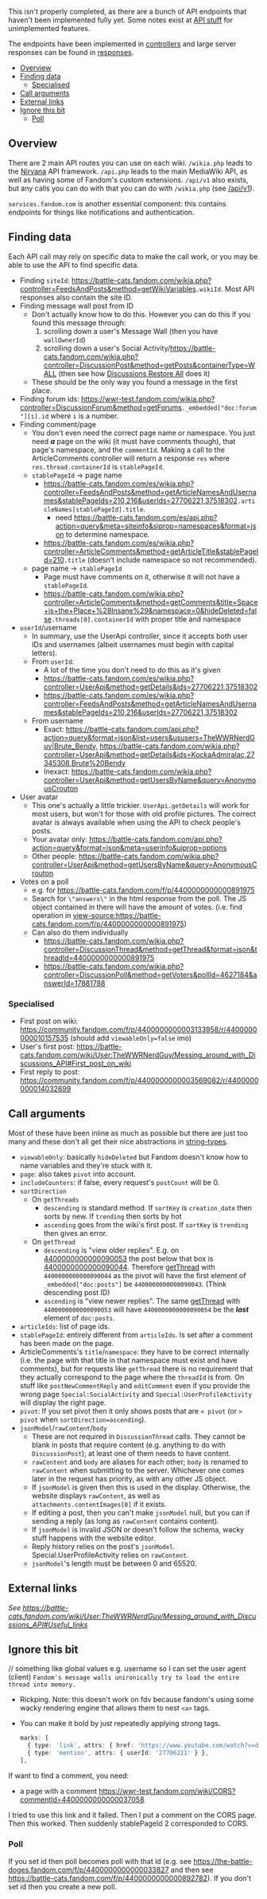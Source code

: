 This isn't properly completed, as there are a bunch of API endpoints that haven't been implemented fully yet. Some notes exist at [API stuff](https://wwr-test.fandom.com/wiki/API_stuff) for unimplemented features.

The endpoints have been implemented in [controllers](../src/lib/controllers/) and large server responses can be found in [responses](../src/lib/responses/).

- [Overview](#overview)
- [Finding data](#finding-data)
  - [Specialised](#specialised)
- [Call arguments](#call-arguments)
- [External links](#external-links)
- [Ignore this bit](#ignore-this-bit)
  - [Poll](#poll)

## Overview

There are 2 main API routes you can use on each wiki. `/wikia.php` leads to the [Nirvana](https://caburum.fandom.com/wiki/Nirvana) API framework. `/api.php` leads to the main MediaWiki API, as well as having some of Fandom's custom extensions. `/api/v1` also exists, but any calls you can do with that you can do with `/wikia.php` (see [/api/v1](https://dev.fandom.com/wiki/Nirvana#/api/v1)).

`services.fandom.com` is another essential component: this contains endpoints for things like notifications and authentication.

## Finding data

Each API call may rely on specific data to make the call work, or you may be able to use the API to find specific data.

- Finding `siteId`: <https://battle-cats.fandom.com/wikia.php?controller=FeedsAndPosts&method=getWikiVariables>`.wikiId`. Most API responses also contain the site ID.
- Finding message wall post from ID
  - Don't actually know how to do this. However you can do this if you found this message through:
    1. scrolling down a user's Message Wall (then you have `wallOwnerId`)
    2. scrolling down a user's Social Activity/<https://battle-cats.fandom.com/wikia.php?controller=DiscussionPost&method=getPosts&containerType=WALL> (then see how [Discussions Restore All](https://dev.fandom.com/wiki/MediaWiki:Discussions_Restore_All.js) does it)
  - These should be the only way you found a message in the first place.
- Finding forum ids: <https://wwr-test.fandom.com/wikia.php?controller=DiscussionForum&method=getForums>`._embedded["doc:forum"][i].id` where `i` is a number.
- Finding comment/page
  - You don't even need the correct page name or namespace. You just need **_a_** page on the wiki (it must have comments though), that page's namespace, and the `commentId`. Making a call to the ArticleComments controller will return a response `res` where `res.thread.containerId` is `stablePageId`.
  - `stablePageId` -> page name
    - <https://battle-cats.fandom.com/es/wikia.php?controller=FeedsAndPosts&method=getArticleNamesAndUsernames&stablePageIds=210,216&userIds=27706221,37518302>`.articleNames[stablePageId].title`.
      - need <https://battle-cats.fandom.com/es/api.php?action=query&meta=siteinfo&siprop=namespaces&format=json> to determine namespace.
    - <https://battle-cats.fandom.com/es/wikia.php?controller=ArticleComments&method=getArticleTitle&stablePageId=210>`.title` (doesn't include namespace so not recommended).
  - page name -> `stablePageId`
    - Page must have comments on it, otherwise it will not have a `stablePageId`.
    - <https://battle-cats.fandom.com/wikia.php?controller=ArticleComments&method=getComments&title=Space+is+the+Place+%28Insane%29&namespace=0&hideDeleted=false>`.threads[0].containerId` with proper title and namespace
- `userId`/username
  - In summary, use the UserApi controller, since it accepts both user IDs and usernames (albeit usernames must begin with capital letters).
  - From `userId`:
    - A lot of the time you don't need to do this as it's given
    - <https://battle-cats.fandom.com/es/wikia.php?controller=UserApi&method=getDetails&ids=27706221,37518302>
    - <https://battle-cats.fandom.com/es/wikia.php?controller=FeedsAndPosts&method=getArticleNamesAndUsernames&stablePageIds=210,216&userIds=27706221,37518302>
  - From username
    - Exact: <https://battle-cats.fandom.com/api.php?action=query&format=json&list=users&ususers=TheWWRNerdGuy|Brute_Bendy>, <https://battle-cats.fandom.com/wikia.php?controller=UserApi&method=getDetails&ids=KockaAdmiralac,27345308,Brute%20Bendy>
    - Inexact: <https://battle-cats.fandom.com/wikia.php?controller=UserApi&method=getUsersByName&query=AnonymousCrouton>
- User avatar
  - This one's actually a little trickier. `UserApi.getDetails` will work for most users, but won't for those with old profile pictures. The correct avatar is always available when using the API to check people's posts.
  - Your avatar only: <https://battle-cats.fandom.com/api.php?action=query&format=json&meta=userinfo&uiprop=options>
  - Other people: <https://battle-cats.fandom.com/wikia.php?controller=UserApi&method=getUsersByName&query=AnonymousCrouton>
- Votes on a poll
  - e.g. for <https://battle-cats.fandom.com/f/p/4400000000000891975>
  - Search for `\"answers\"` in the html response from the poll. The JS object contained in there will have the amount of votes. (i.e. find operation in <view-source:https://battle-cats.fandom.com/f/p/4400000000000891975>)
  - Can also do them individually
    - <https://battle-cats.fandom.com/wikia.php?controller=DiscussionThread&method=getThread&format=json&threadId=4400000000000891975>
    - <https://battle-cats.fandom.com/wikia.php?controller=DiscussionPoll&method=getVoters&pollId=4627184&answerId=17881788>

### Specialised

- First post on wiki: <https://community.fandom.com/f/p/4400000000003133958/r/4400000000010157535> (should add `viewableOnly=false` imo)
- User's first post: <https://battle-cats.fandom.com/wiki/User:TheWWRNerdGuy/Messing_around_with_Discussions_API#First_post_on_wiki>
- First reply to post: <https://community.fandom.com/f/p/4400000000003569082/r/4400000000014032699>

## Call arguments

Most of these have been inline as much as possible but there are just too many and these don't all get their nice abstractions in [string-types](../src/lib/controllers/types/string-types.ts).

- `viewableOnly`: basically `hideDeleted` but Fandom doesn't know how to name variables and they're stuck with it.
- `page`: also takes `pivot` into account.
- `includeCounters`: if false, every request's `postCount` will be 0.
- `sortDirection`
  - On `getThreads`
    - `descending` is standard method. If `sortKey` is `creation_date` then sorts by new. If `trending` then sorts by hot
    - `ascending` goes from the wiki's first post. If `sortKey` is `trending` then gives an error.
  - On `getThread`
    - `descending` is "view older replies". E.g. on [4400000000000090053](https://wwr-test.fandom.com/f/p/4400000000000037009/r/4400000000000090053) the post below that box is [4400000000000090044](https://wwr-test.fandom.com/f/p/4400000000000037009/r/4400000000000090044). Therefore [getThread](https://wwr-test.fandom.com/wikia.php?controller=DiscussionThread&method=getThread&threadId=4400000000000037009&sortDirection=descending&pivot=4400000000000090044&responseGroup=full) with `4400000000000090044` as the pivot will have the first element of `_embedded["doc:posts"]` be `4400000000000090043`. (Think descending post ID)
    - `ascending` is "view newer replies". The same [getThread](https://wwr-test.fandom.com/wikia.php?controller=DiscussionThread&method=getThread&threadId=4400000000000037009&sortDirection=descending&pivot=4400000000000090053&responseGroup=full) with `4400000000000090053` will have `4400000000000090054` be the **_last_** element of `doc:posts`.
- `articleIds`: list of page ids.
- `stablePageId`: entirely different from `articleIds`. Is set after a comment has been made on the page.
- ArticleComments's `title`/`namespace`: they have to be correct internally (i.e. the page with that title in that namespace must exist and have comments), but for requests like `getThread` there is no requirement that they actually correspond to the page where the `threadId` is from. On stuff like `postNewCommentReply` and `editComment` even if you provide the wrong page `Special:SocialActivity` and `Special:UserProfileActivity` will display the right page.
- `pivot`: If you set pivot then it only shows posts that are `< pivot` (or `> pivot` when `sortDirection=ascending`).
- `jsonModel`/`rawContent`/`body`
  - These are not required in `DiscussionThread` calls. They cannot be blank in posts that require content (e.g. anything to do with `DiscussionPost`); at least one of them needs to have content.
  - `rawContent` and `body` are aliases for each other; `body` is renamed to `rawContent` when submitting to the server. Whichever one comes later in the request has priority, as with any other JS object.
  - If `jsonModel` is given then this is used in the display. Otherwise, the website displays `rawContent`, as well as `attachments.contentImages[0]` if it exists.
  - If editing a post, then you can't make `jsonModel` null, but you can if sending a reply (as long as `rawContent` contains content).
  - If `jsonModel` is invalid JSON or doesn't follow the schema, wacky stuff happens with the website editor.
  - Reply history relies on the post's `jsonModel`. Special:UserProfileActivity relies on `rawContent`.
  - `jsonModel`'s length must be between 0 and 65520.

## External links

_See <https://battle-cats.fandom.com/wiki/User:TheWWRNerdGuy/Messing_around_with_Discussions_API#Useful_links>_

## Ignore this bit

// something like global values e.g. username so I can set the user agent (client)
`Fandom's message walls unironically try to load the entire thread into memory.`

- Rickping. Note: this doesn't work on fdv because fandom's using some wacky rendering engine that allows them to nest `<a>` tags.
- You can make it bold by just repeatedly applying strong tags.

  ```ts
  marks: [
  	{ type: 'link', attrs: { href: 'https://www.youtube.com/watch?v=dQw4w9WgXcQ' } },
  	{ type: 'mention', attrs: { userId: '27706221' } },
  ],
  ```

If want to find a comment, you need:

- a page with a comment <https://wwr-test.fandom.com/wiki/CORS?commentId=4400000000000037058>

I tried to use this link and it failed. Then I put a comment on the CORS page. Then this worked. Then suddenly stablePageId 2 corresponded to CORS.

### Poll

If you set id then poll becomes poll with that id (e.g. see <https://the-battle-doges.fandom.com/f/p/4400000000000033827> and then see <https://battle-cats.fandom.com/f/p/4400000000000892782>). If you don't set id then you create a new poll.
